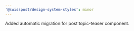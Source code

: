 ```yaml
---
'@swisspost/design-system-styles': minor
---
```


Added automatic migration for post topic-teaser component.
